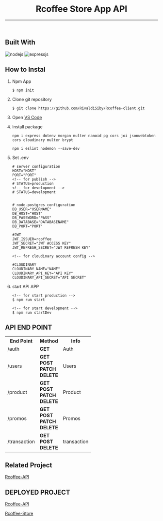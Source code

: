 <h1 style="text-align:center">Rcoffee Store App API</h1>
<hr>
<br>

## Built With

![nodejs](https://img.shields.io/badge/Node-JS-green)
![expressjs](https://img.shields.io/badge/ExpressJs-5-blue)

## How to Instal

1.  Npm App

        $ npm init

2.  Clone git repository

        $ git clone https://github.com/RivaldiSiby/Rcoffee-client.git

3.  Open [VS Code](https://code.visualstudio.com/download)
4.  Install package

        npm i express dotenv morgan multer nanoid pg cors joi jsonwebtoken cors cloudinary multer brypt

        npm i eslint nodemon --save-dev

5.  Set .env

        # server configuration
        HOST="HOST"
        PORT="PORT"
        <!-- for publish -->
        # STATUS=production
        <!-- for development -->
        # STATUS=development


        # node-postgres configuration
        DB_USER="USERNAME"
        DB_HOST="HOST"
        DB_PASSWORD="PASS"
        DB_DATABASE="DATABASENAME"
        DB_PORT="PORT"

        #JWT
        JWT_ISSUER=rcoffee
        JWT_SECRET="JWT ACCESS KEY"
        JWT_REFRESH_SECRET="JWT REFRESH KEY"

        <!-- for cloudinary account config -->

        #CLOUDINARY
        CLOUDINARY_NAME="NAME"
        CLOUDINARY_API_KEY="API KEY"
        CLOUDINARY_API_SECRET="API SECRET"

6.  start API APP

        <!-- for start production -->
        $ npm run start

        <!-- for start development -->
        $ npm run startDev

## API END POINT

<table>
<tr>
<th>End Point</th>
<th>Method</th>
<th>Info</th>
</tr>
<tr>
<td>/auth</td>
<td><b>GET</b></td>
<td>Auth</td>
</tr>
<tr>
<td>/users</td>
<td><b>GET</b><br><b>POST</b><br><b>PATCH</b><br><b>DELETE</b><br></td>
<td>Users</td>
</tr>
<tr>
<td>/product</td>
<td><b>GET</b><br><b>POST</b><br><b>PATCH</b><br><b>DELETE</b><br></td>
<td>Product</td>
</tr>
<tr>
<td>/promos</td>
<td><b>GET</b><br><b>POST</b><br><b>PATCH</b><br><b>DELETE</b><br></td>
<td>Promos</td>
</tr>
<tr>
<td>/transaction</td>
<td><b>GET</b><br><b>POST</b><br><b>DELETE</b><br></td>
<td>transaction</td>
</tr>
</table>

## Related Project

[Rcoffee-API](https://github.com/RivaldiSiby/rcoffee-app-client)

## DEPLOYED PROJECT

[Rcoffee-API](https://rcoffee-app.herokuapp.com/product)

[Rcoffee-Store](https://rcofffee-store.netlify.app/)
